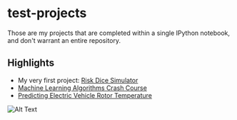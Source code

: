 # test-projects

Those are my projects that are completed within a single IPython notebook, and don't warrant an entire repository.
## Highlights
- My very first project: [Risk Dice Simulator](https://github.com/nicolas-gervais/test-projects/blob/master/riskdicesimulator.py)
- [Machine Learning Algorithms Crash Course](https://github.com/nicolas-gervais/test-projects/blob/master/Machine%20Learning%20Algorithms%20Crash%20Course.ipynb)
- [Predicting Electric Vehicle Rotor Temperature](https://github.com/nicolas-gervais/test-projects/blob/master/Predicting%20Electric%20Vehicle%20Rotor%20Temperature.ipynb)

![Alt Text](C:/Users/Nicolas/Desktop/download1.png)
